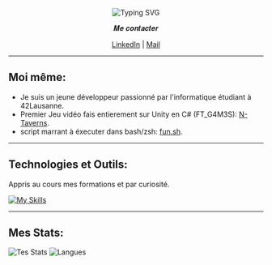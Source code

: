 <p align="center">
  <img src="https://readme-typing-svg.demolab.com?font=Fira+Code&weight=500&size=23&pause=1000&color=7F00FF&center=true&vCenter=true&width=500&lines=Salut%2C+Bienvenue+sur+mon+profil+!+%F0%9F%91%8B" alt="Typing SVG" />
</p>

<p align="center">
  𝑴𝒆 𝒄𝒐𝒏𝒕𝒂𝒄𝒕𝒆𝒓
<p align="center">
  <a href="https://www.linkedin.com/in/alessio-piscopo-087433172/">LinkedIn</a> | 
  <a href="mailto:alessiopiscopo0@outlook.com">Mail</a>
</p>

---

##  Moi même:

-  Je suis un jeune développeur passionné par l'informatique étudiant à 42Lausanne.
-  Premier Jeu vidéo fais entierement sur Unity en C# (FT_G4M3S): <a href="https://github.com/Bullestico42/N-Taverns">N-Taverns</a>.
-  script marrant à éxecuter dans bash/zsh: <a href="https://bullestico42.github.io/SHFolio/">fun.sh</a>.

---

## Technologies et Outils:

Appris au cours mes formations et par curiosité.

[![My Skills](https://skillicons.dev/icons?i=arduino,html,css,bash,c,cpp,git,github,vscode,sketchup,linux,mint&perline=7)](https://skillicons.dev)

---

## Mes Stats:

![Tes Stats](https://github-readme-stats.vercel.app/api?username=Bullestico42&show_icons=true&theme=tokyonight)
![Langues](https://github-readme-stats.vercel.app/api/top-langs/?username=Bullestico42&layout=compact&theme=tokyonight)
